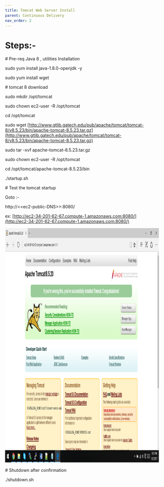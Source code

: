 ```yaml
---
title: Tomcat Web Server Install
parent: Continuous Delivery
nav_order: 2
---
```

# Steps:-



\# Pre-req Java 8 , utilities Installation

sudo yum install java-1.8.0-openjdk -y

sudo yum install wget



\# tomcat 8 download

sudo mkdir /opt/tomcat

sudo chown ec2-user -R /opt/tomcat

cd /opt/tomcat

sudo wget [http://www.gtlib.gatech.edu/pub/apache/tomcat/tomcat-8/v8.5.23/bin/apache-tomcat-8.5.23.tar.gz](http://www.gtlib.gatech.edu/pub/apache/tomcat/tomcat-8/v8.5.23/bin/apache-tomcat-8.5.23.tar.gz)

sudo tar -xvf apache-tomcat-8.5.23.tar.gz

sudo chown ec2-user -R /opt/tomcat



cd /opt/tomcat/apache-tomcat-8.5.23/bin

./startup.sh



\# Test the tomcat startup

Goto :-

http://&lt;&lt;ec2-public-DNS&gt;&gt;:8080/

ex: [http://ec2-34-201-62-67.compute-1.amazonaws.com:8080/](http://ec2-34-201-62-67.compute-1.amazonaws.com:8080/)

<img src="tomcat-1.png" width="1366" height="768" />


\# Shutdown after confirmation

./shutdown.sh

